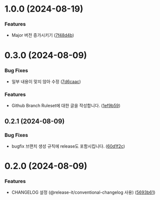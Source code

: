 

# 1.0.0 (2024-08-19)


### Features

* Major 버전 증가시키기 ([7f48d4b](https://github.com/GennYoon/git-flow/commit/7f48d4bae02a170e0fd4c5b94bb7a8921ddb7ae2))

# 0.3.0 (2024-08-09)


### Bug Fixes

* 일부 내용이 맞지 않아 수정 ([7d6caac](https://github.com/GennYoon/git-flow/commit/7d6caac5980f0a32593b8eeb6b9e6f419ff30772))


### Features

* Github Branch Ruleset에 대한 글을 작성합니다. ([1ef9b59](https://github.com/GennYoon/git-flow/commit/1ef9b5988ba72242c66262bb9c991bd1c7ffc42d))

## 0.2.1 (2024-08-09)


### Bug Fixes

* bugfix 브랜치 생성 규칙에 release도 포함시킵니다. ([60d1f2c](https://github.com/GennYoon/git-flow/commit/60d1f2cb0d8595933a6974977567a7bfeda9e9cc))

# 0.2.0 (2024-08-09)


### Features

* CHANGELOG 설정 (@release-it/conventional-changelog 사용) ([5693b61](https://github.com/GennYoon/git-flow/commit/5693b6195f33361618080135dd72aae830ef4e78))

